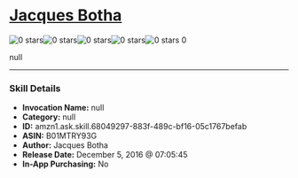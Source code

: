 # [Jacques Botha](http://alexa.amazon.com/#skills/amzn1.ask.skill.68049297-883f-489c-bf16-05c1767befab)
![0 stars](../../images/ic_star_border_black_18dp_1x.png)![0 stars](../../images/ic_star_border_black_18dp_1x.png)![0 stars](../../images/ic_star_border_black_18dp_1x.png)![0 stars](../../images/ic_star_border_black_18dp_1x.png)![0 stars](../../images/ic_star_border_black_18dp_1x.png) 0

null

***

### Skill Details

* **Invocation Name:** null
* **Category:** null
* **ID:** amzn1.ask.skill.68049297-883f-489c-bf16-05c1767befab
* **ASIN:** B01MTRY93G
* **Author:** Jacques Botha
* **Release Date:** December 5, 2016 @ 07:05:45
* **In-App Purchasing:** No
